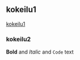 ## kokeilu1

[kokeilu1](https://github.com/markoseppaenen/markoseppaenen.github.io/edit/main/README.md)

### kokeilu2

**Bold** and _Italic_ and `Code` text

